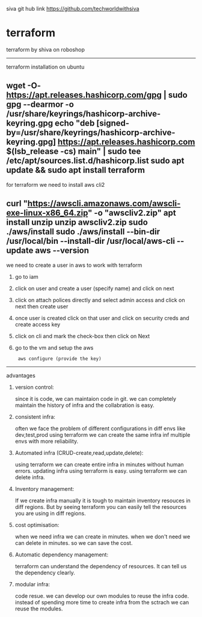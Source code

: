 siva git hub link https://github.com/techworldwithsiva

# terraform
terraform by shiva on roboshop

--------------------------

terraform installation on ubuntu

wget -O- https://apt.releases.hashicorp.com/gpg | sudo gpg --dearmor -o /usr/share/keyrings/hashicorp-archive-keyring.gpg
echo "deb [signed-by=/usr/share/keyrings/hashicorp-archive-keyring.gpg] https://apt.releases.hashicorp.com $(lsb_release -cs) main" | sudo tee /etc/apt/sources.list.d/hashicorp.list
sudo apt update && sudo apt install terraform
----------------------------

for terraform we need to install aws cli2

curl "https://awscli.amazonaws.com/awscli-exe-linux-x86_64.zip" -o "awscliv2.zip"
apt install unzip
unzip awscliv2.zip
sudo ./aws/install
sudo ./aws/install --bin-dir /usr/local/bin --install-dir /usr/local/aws-cli --update
aws --version
----------------------------

we need to create a user in aws to work with terraform

1) go to iam
2) click on user and create a user (specify name) and click on next
3) click on attach polices directly and select admin access  and click on next then create user
4) once user is created click on that user and click on security creds and create access key
5) click on cli and mark the check-box then click on Next
6) go to the vm and setup the aws

        aws configure (provide the key)
---------------------------------

advantages
1) version control:

    since it is code, we can maintaion code in git. we can completely maintain
    the history of infra and the collabration is easy.

2) consistent infra:

    often we face the problem of different configurations in diff envs like
    dev,test,prod using terraform we can create the same infra inf multiple
    envs with more reliability.

3) Automated infra (CRUD-create,read,update,delete):

    using terraform we can create entire infra in minutes without human errors.
    updating infra using terraform is easy.
    using terraform we can delete infra.

4) Inventory management:

    If we create infra manually it is tough to maintain inventory resouces in
    diff regions. But by seeing terraform you can easily tell the resources
    you are using in diff regions.

5) cost optimisation:

    when we need infra we can create in minutes. when we don't need we can delete in minutes.
    so we can save the cost.

6) Automatic dependency management:

    terraform can understand the dependency of resources. It can tell us the dependency clearly.

7) modular infra:

    code resue. we can develop our own modules to reuse the infra code.
    instead of spending more time to create infra from the sctrach we can reuse the modules.